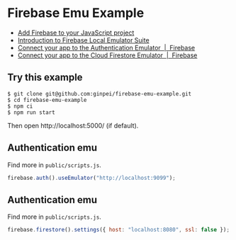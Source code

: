 # Firebase Emu Example

- [Add Firebase to your JavaScript project](https://firebase.google.com/docs/web/setup)
- [Introduction to Firebase Local Emulator Suite](https://firebase.google.com/docs/emulator-suite)
- [Connect your app to the Authentication Emulator  |  Firebase](https://firebase.google.com/docs/emulator-suite/connect_auth)
- [Connect your app to the Cloud Firestore Emulator  |  Firebase](https://firebase.google.com/docs/emulator-suite/connect_firestore)

## Try this example

```console
$ git clone git@github.com:ginpei/firebase-emu-example.git
$ cd firebase-emu-example
$ npm ci
$ npm run start
```

Then open http://localhost:5000/ (if default).

## Authentication emu

Find more in `public/scripts.js`.

```js
firebase.auth().useEmulator("http://localhost:9099");
```

## Authentication emu

Find more in `public/scripts.js`.

```js
firebase.firestore().settings({ host: "localhost:8080", ssl: false });
```
